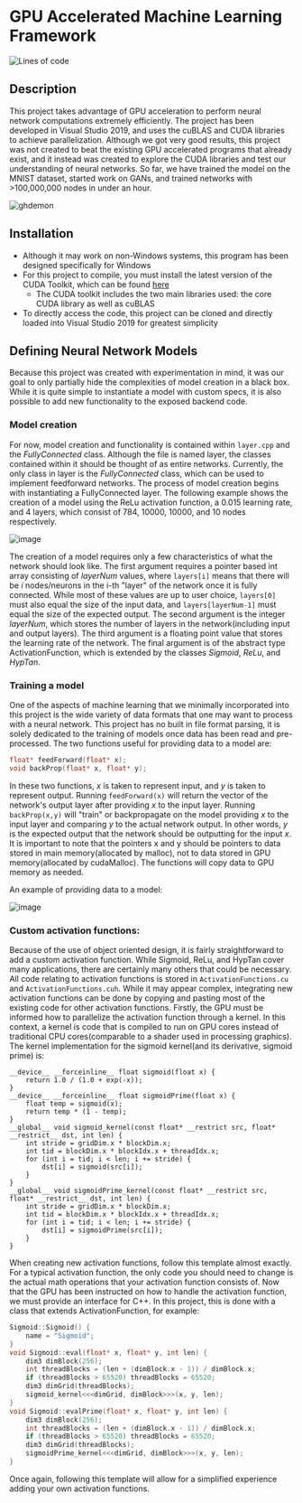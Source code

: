 # GPU Accelerated Machine Learning Framework 

![Lines of code](https://img.shields.io/tokei/lines/github/tlonsway/MachineLearning?color=red&style=flat-square)

## Description

This project takes advantage of GPU acceleration to perform neural network computations extremely efficiently. The project has been developed in Visual Studio 2019, and uses the cuBLAS and CUDA libraries to achieve parallelization. Although we got very good results, this project was not created to beat the existing GPU accelerated programs that already exist, and it instead was created to explore the CUDA libraries and test our understanding of neural networks. So far, we have trained the model on the MNIST dataset, started work on GANs, and trained networks with >100,000,000 nodes in under an hour.

![ghdemon](https://user-images.githubusercontent.com/36086269/182450190-c23f7489-d321-4dc5-af15-cb2a07918984.gif)

## Installation

- Although it may work on non-Windows systems, this program has been designed specifically for Windows
- For this project to compile, you must install the latest version of the CUDA Toolkit, which can be found [here](https://developer.nvidia.com/cuda-downloads) 
  - The CUDA toolkit includes the two main libraries used: the core CUDA library as well as cuBLAS
- To directly access the code, this project can be cloned and directly loaded into Visual Studio 2019 for greatest simplicity

## Defining Neural Network Models

Because this project was created with experimentation in mind, it was our goal to only partially hide the complexities of model creation in a black box. While it is quite simple to instantiate a model with custom specs, it is also possible to add new functionality to the exposed backend code.

### Model creation

For now, model creation and functionality is contained within `layer.cpp` and the *FullyConnected* class. Although the file is named layer, the classes contained within it should be thought of as entire networks. Currently, the only class in layer is the *FullyConnected* class, which can be used to implement feedforward networks. The process of model creation begins with instantiating a FullyConnected layer. The following example shows the creation of a model using the ReLu activation function, a 0.015 learning rate, and 4 layers, which consist of 784, 10000, 10000, and 10 nodes respectively.

![image](https://user-images.githubusercontent.com/36086269/182448193-bbabcf4f-54cd-4f63-8ab7-d271915dd01f.png)

The creation of a model requires only a few characteristics of what the network should look like. The first argument requires a pointer based int array consisting of *layerNum* values, where `layers[i]` means that there will be *i* nodes/neurons in the i-th "layer" of the network once it is fully connected. While most of these values are up to user choice, `layers[0]` must also equal the size of the input data, and `layers[layerNum-1]` must equal the size of the expected output. The second argument is the integer *layerNum*, which stores the number of layers in the network(including input and output layers). The third argument is a floating point value that stores the learning rate of the network. The final argument is of the abstract type ActivationFunction, which is extended by the classes *Sigmoid*, *ReLu*, and *HypTan*.

### Training a model

One of the aspects of machine learning that we minimally incorporated into this project is the wide variety of data formats that one may want to process with a neural network. This project has no built in file format parsing, it is solely dedicated to the training of models once data has been read and pre-processed. The two functions useful for providing data to a model are:
```C++ 
float* feedForward(float* x);
void backProp(float* x, float* y);
```
In these two functions, *x* is taken to represent input, and *y* is taken to represent output. Running `feedForward(x)` will return the vector of the network's output layer after providing *x* to the input layer. Running `backProp(x,y)` will "train" or backpropagate on the model providing *x* to the input layer and comparing *y* to the actual network output. In other words, *y* is the expected output that the network should be outputting for the input *x*. It is important to note that the pointers x and y should be pointers to data stored in main memory(allocated by malloc), not to data stored in GPU memory(allocated by cudaMalloc). The functions will copy data to GPU memory as needed.

An example of providing data to a model:

![image](https://user-images.githubusercontent.com/36086269/182457979-029c9b25-2ea1-4295-a685-7c5ef37325e2.png)

### Custom activation functions:

Because of the use of object oriented design, it is fairly straightforward to add a custom activation function. While Sigmoid, ReLu, and HypTan cover many applications, there are certainly many others that could be necessary. All code relating to activation functions is stored in `ActivationFunctions.cu` and `ActivationFunctions.cuh`. While it may appear complex, integrating new activation functions can be done by copying and pasting most of the existing code for other activation functions. Firstly, the GPU must be informed how to parallelize the activation function through a kernel. In this context, a kernel is code that is compiled to run on GPU cores instead of traditional CPU cores(comparable to a shader used in processing graphics). The kernel implementation for the sigmoid kernel(and its derivative, sigmoid prime) is:

```CUDA
__device__ __forceinline__ float sigmoid(float x) {
	return 1.0 / (1.0 + exp(-x));
}
__device__ __forceinline__ float sigmoidPrime(float x) {
	float temp = sigmoid(x);
	return temp * (1 - temp);
}
__global__ void sigmoid_kernel(const float* __restrict src, float* __restrict__ dst, int len) {
	int stride = gridDim.x * blockDim.x;
	int tid = blockDim.x * blockIdx.x + threadIdx.x;
	for (int i = tid; i < len; i += stride) {
		dst[i] = sigmoid(src[i]);
	}
}
__global__ void sigmoidPrime_kernel(const float* __restrict src, float* __restrict__ dst, int len) {
	int stride = gridDim.x * blockDim.x;
	int tid = blockDim.x * blockIdx.x + threadIdx.x;
	for (int i = tid; i < len; i += stride) {
		dst[i] = sigmoidPrime(src[i]);
	}
}
```

When creating new activation functions, follow this template almost exactly. For a typical activation function, the only code you should need to change is the actual math operations that your activation function consists of. Now that the GPU has been instructed on how to handle the activation function, we must provide an interface for C++. In this project, this is done with a class that extends ActivationFunction, for example:

```C++
Sigmoid::Sigmoid() {
	name = "Sigmoid";
}
void Sigmoid::eval(float* x, float* y, int len) {
	dim3 dimBlock(256);
	int threadBlocks = (len + (dimBlock.x - 1)) / dimBlock.x;
	if (threadBlocks > 65520) threadBlocks = 65520;
	dim3 dimGrid(threadBlocks);
	sigmoid_kernel<<<dimGrid, dimBlock>>>(x, y, len);
}
void Sigmoid::evalPrime(float* x, float* y, int len) {
	dim3 dimBlock(256);
	int threadBlocks = (len + (dimBlock.x - 1)) / dimBlock.x;
	if (threadBlocks > 65520) threadBlocks = 65520;
	dim3 dimGrid(threadBlocks);
	sigmoidPrime_kernel<<<dimGrid, dimBlock>>>(x, y, len);
}
```

Once again, following this template will allow for a simplified experience adding your own activation functions.

